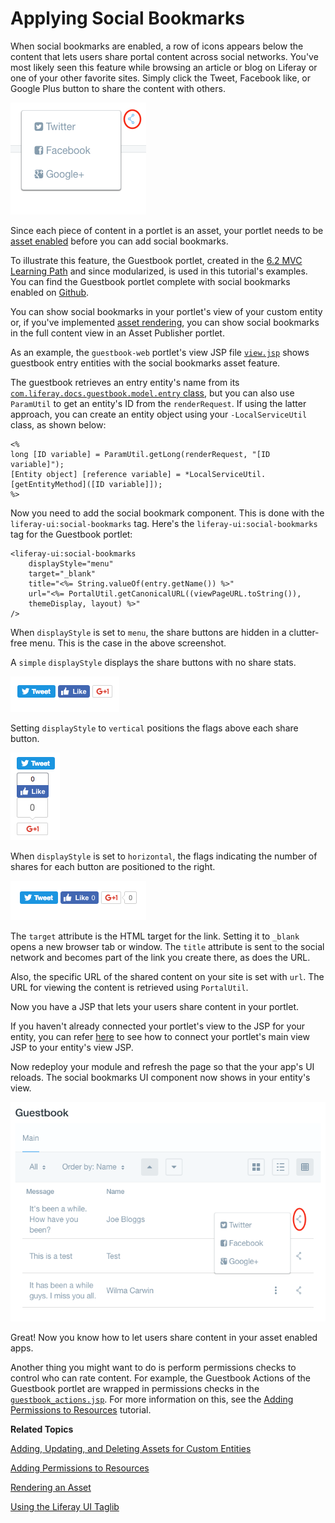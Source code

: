 # Applying Social Bookmarks [](id=applying-social-bookmarks)

When social bookmarks are enabled, a row of icons appears below the content that 
lets users share portal content across social networks. You've most likely seen 
this feature while browsing an article or blog on Liferay or one of your other 
favorite sites. Simply click the Tweet, Facebook like, or Google Plus button to 
share the content with others. 

![Figure 1: Social bookmarks are enabled in the built-in Blogs portlet](../../../images/social-bookmarks-icons.png)

Since each piece of content in a portlet is an asset, your portlet needs to be 
[asset enabled](/develop/tutorials/-/knowledge_base/7-0/adding-updating-and-deleting-assets-for-custom-entities)
before you can add social bookmarks. 

To illustrate this feature, the Guestbook portlet, created in the 
[6.2 MVC Learning Path](/develop/tutorials/-/knowledge_base/6-2/writing-a-liferay-mvc-application) 
and since modularized, is used in this tutorial's examples. You can find the 
Guestbook portlet complete with social bookmarks enabled on [Github](https://github.com/liferay/liferay-docs/tree/master/develop/tutorials/code/osgi/modules/guestbook-social-bookmarks/guestbook).

You can show social bookmarks in your portlet's view of your custom entity or, 
if you've implemented 
[asset rendering](/develop/tutorials/-/knowledge_base/7-0/rendering-an-asset),
you can show social bookmarks in the full content view in an Asset Publisher
portlet. 

As an example, the `guestbook-web` portlet's view JSP file
[`view.jsp`](https://github.com/liferay/liferay-docs/tree/master/develop/tutorials/code/osgi/modules/guestbook-social-bookmarks/guestbook/guestbook-web/src/main/resources/META-INF/resources/html/guestbookmvcportlet/view.jsp)
shows guestbook entry entities with the social bookmarks asset feature. 

The guestbook retrieves an entry entity's name from its 
[`com.liferay.docs.guestbook.model.entry` class](https://github.com/liferay/liferay-docs/tree/master/develop/tutorials/code/osgi/modules/guestbook-social-bookmarks/guestbook/guestbook-api/src/main/java/com/liferay/docs/guestbook/model/entry.java), 
but you can also use `ParamUtil` to get an entity's ID from the `renderRequest`. 
If using the latter approach, you can create an entity object using your 
`-LocalServiceUtil` class, as shown below: 

    <%
    long [ID variable] = ParamUtil.getLong(renderRequest, "[ID variable]");
    [Entity object] [reference variable] = *LocalServiceUtil.[getEntityMethod]([ID variable]]);
    %>
 
Now you need to add the social bookmark component. This is done with the 
`liferay-ui:social-bookmarks` tag. Here's the `liferay-ui:social-bookmarks` tag 
for the Guestbook portlet:

    <liferay-ui:social-bookmarks
        displayStyle="menu"
        target="_blank"
        title="<%= String.valueOf(entry.getName()) %>"
        url="<%= PortalUtil.getCanonicalURL((viewPageURL.toString()), 
        themeDisplay, layout) %>" 
    />
 
When `displayStyle` is set to `menu`, the share buttons are hidden in a 
clutter-free menu. This is the case in the above screenshot. 

A `simple` `displayStyle` displays the share buttons with no share stats. 

![Figure 2: Here are the share buttons with `displayStyle` set to `"simple"`.](../../../images/social-bookmarks-icons-simple.png)

Setting `displayStyle` to `vertical` positions the flags above each share button. 

![Figure 3: Here are the share buttons with `displayStyle` set to `"vertical"`.](../../../images/social-bookmarks-icons-vertical.png)

When `displayStyle` is set to `horizontal`, the flags indicating the number of 
shares for each button are positioned to the right.

![Figure 4: Here are the share buttons with `displayStyle` set to `"horizontal"`.](../../../images/social-bookmarks-icons-horizontal.png)

The `target` attribute is the HTML target for the link. Setting it to `_blank`
opens a new browser tab or window. The `title` attribute is sent to the social
network and becomes part of the link you create there, as does the URL. 

Also, the specific URL of the shared content on your site is set with `url`. The 
URL for viewing the content is retrieved using `PortalUtil`.

Now you have a JSP that lets your users share content in your portlet. 

If you haven't already connected your portlet's view to the JSP for your entity,
you can refer [here](/develop/tutorials/-/knowledge_base/7-0/relating-assets#creating-a-url-to-your-new-jsp)
to see how to connect your portlet's main view JSP to your entity's view JSP. 

Now redeploy your module and refresh the page so that the your app's UI
reloads. The social bookmarks UI component now shows in your entity's view. 

![Figure 3: The new JSP lets users share content in your portlet.](../../../images/social-guestbook-social-bookmarks.png)

Great! Now you know how to let users share content in your asset enabled 
apps. 

Another thing you might want to do is perform permissions checks to control 
who can rate content. For example, the Guestbook Actions of the Guestbook 
portlet are wrapped in permissions checks in the 
[`guestbook_actions.jsp`](https://github.com/liferay/liferay-docs/tree/master/develop/tutorials/code/osgi/modules/guestbook-social-bookmarks/guestbook/guestbook-web/src/main/resources/META-INF/resources/html/guestbookmvcportlet/guestbook_actions.jsp).
For more information on this, see the
[Adding Permissions to Resources](/develop/tutorials/-/knowledge_base/7-0/adding-permissions-to-resources) 
tutorial.

**Related Topics**

[Adding, Updating, and Deleting Assets for Custom Entities](/develop/tutorials/-/knowledge_base/7-0/adding-updating-and-deleting-assets-for-custom-entities)

[Adding Permissions to Resources](/develop/tutorials/-/knowledge_base/7-0/adding-permissions-to-resources)

[Rendering an Asset](/develop/tutorials/-/knowledge_base/7-0/rendering-an-asset)

[Using the Liferay UI Taglib](/develop/tutorials/-/knowledge_base/7-0/using-the-liferay-ui-taglib)